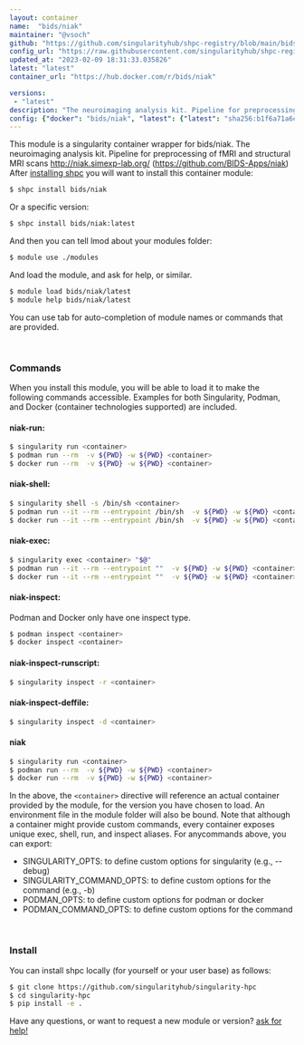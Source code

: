 ```yaml
---
layout: container
name:  "bids/niak"
maintainer: "@vsoch"
github: "https://github.com/singularityhub/shpc-registry/blob/main/bids/niak/container.yaml"
config_url: "https://raw.githubusercontent.com/singularityhub/shpc-registry/main/bids/niak/container.yaml"
updated_at: "2023-02-09 18:31:33.035826"
latest: "latest"
container_url: "https://hub.docker.com/r/bids/niak"

versions:
 - "latest"
description: "The neuroimaging analysis kit. Pipeline for preprocessing of fMRI and structural MRI scans http://niak.simexp-lab.org/ (https://github.com/BIDS-Apps/niak)"
config: {"docker": "bids/niak", "latest": {"latest": "sha256:b1f6a71a6c440bf94ef6081d1b7a5c9576454ad9c98e629fbda357e702f75b3e"}, "tags": {"latest": "sha256:b1f6a71a6c440bf94ef6081d1b7a5c9576454ad9c98e629fbda357e702f75b3e"}, "filter": ["latest"], "maintainer": "@vsoch", "description": "The neuroimaging analysis kit. Pipeline for preprocessing of fMRI and structural MRI scans http://niak.simexp-lab.org/ (https://github.com/BIDS-Apps/niak)", "url": "https://hub.docker.com/r/bids/niak"}
---
```


This module is a singularity container wrapper for bids/niak.
The neuroimaging analysis kit. Pipeline for preprocessing of fMRI and structural MRI scans http://niak.simexp-lab.org/ (https://github.com/BIDS-Apps/niak)
After [installing shpc](#install) you will want to install this container module:


```bash
$ shpc install bids/niak
```

Or a specific version:

```bash
$ shpc install bids/niak:latest
```

And then you can tell lmod about your modules folder:

```bash
$ module use ./modules
```

And load the module, and ask for help, or similar.

```bash
$ module load bids/niak/latest
$ module help bids/niak/latest
```

You can use tab for auto-completion of module names or commands that are provided.

<br>

### Commands

When you install this module, you will be able to load it to make the following commands accessible.
Examples for both Singularity, Podman, and Docker (container technologies supported) are included.

#### niak-run:

```bash
$ singularity run <container>
$ podman run --rm  -v ${PWD} -w ${PWD} <container>
$ docker run --rm  -v ${PWD} -w ${PWD} <container>
```

#### niak-shell:

```bash
$ singularity shell -s /bin/sh <container>
$ podman run --it --rm --entrypoint /bin/sh  -v ${PWD} -w ${PWD} <container>
$ docker run --it --rm --entrypoint /bin/sh  -v ${PWD} -w ${PWD} <container>
```

#### niak-exec:

```bash
$ singularity exec <container> "$@"
$ podman run --it --rm --entrypoint ""  -v ${PWD} -w ${PWD} <container> "$@"
$ docker run --it --rm --entrypoint ""  -v ${PWD} -w ${PWD} <container> "$@"
```

#### niak-inspect:

Podman and Docker only have one inspect type.

```bash
$ podman inspect <container>
$ docker inspect <container>
```

#### niak-inspect-runscript:

```bash
$ singularity inspect -r <container>
```

#### niak-inspect-deffile:

```bash
$ singularity inspect -d <container>
```



#### niak

```bash
$ singularity run <container>
$ podman run --rm  -v ${PWD} -w ${PWD} <container>
$ docker run --rm  -v ${PWD} -w ${PWD} <container>
```


In the above, the `<container>` directive will reference an actual container provided
by the module, for the version you have chosen to load. An environment file in the
module folder will also be bound. Note that although a container
might provide custom commands, every container exposes unique exec, shell, run, and
inspect aliases. For anycommands above, you can export:

 - SINGULARITY_OPTS: to define custom options for singularity (e.g., --debug)
 - SINGULARITY_COMMAND_OPTS: to define custom options for the command (e.g., -b)
 - PODMAN_OPTS: to define custom options for podman or docker
 - PODMAN_COMMAND_OPTS: to define custom options for the command

<br>

### Install

You can install shpc locally (for yourself or your user base) as follows:

```bash
$ git clone https://github.com/singularityhub/singularity-hpc
$ cd singularity-hpc
$ pip install -e .
```

Have any questions, or want to request a new module or version? [ask for help!](https://github.com/singularityhub/singularity-hpc/issues)